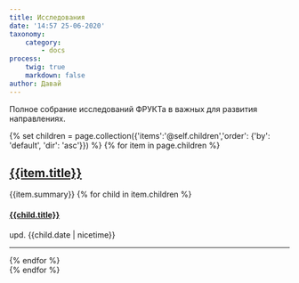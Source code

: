 ```yaml
---
title: Исследования
date: '14:57 25-06-2020'
taxonomy:
    category:
        - docs
process:
    twig: true
    markdown: false
author: Давай
---
```


Полное собрание исследований ФРУКТа в важных для развития направлениях.

{% set children = page.collection({'items':'@self.children','order': {'by': 'default', 'dir': 'asc'}}) %}
{% for item in page.children %}
<div markdown="0" class="item-card"> 
<h2><a href="{{item.url}}">{{item.title}}</a> </h2> 
	{{item.summary}}
    {% for child in item.children %}
    	<div class="child-page">
            <h4><a href="{{child.url}}">{{child.title}}</a> </h4> 
            upd. {{child.date | nicetime}}
    	</div>	
    <hr />
    {% endfor %}
</div>
{% endfor %}